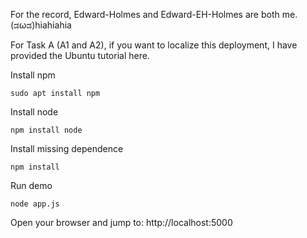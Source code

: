 For the record, Edward-Holmes and Edward-EH-Holmes are both me. (ಡωಡ)hiahiahia

For Task A (A1 and A2), if you want to localize this deployment, I have provided the Ubuntu tutorial here.

Install npm
 
~~~
sudo apt install npm
~~~

Install node
 
~~~
npm install node
~~~

Install missing dependence

~~~
npm install
~~~

Run demo

~~~
node app.js
~~~

Open your browser and jump to: http://localhost:5000
